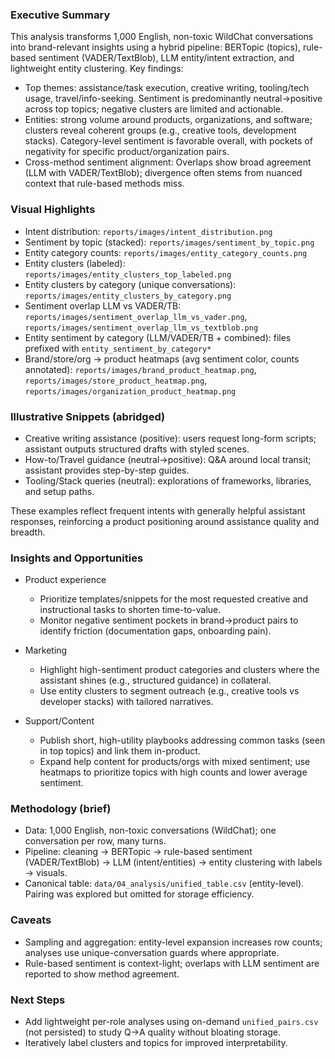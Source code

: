 ### Executive Summary

This analysis transforms 1,000 English, non-toxic WildChat conversations into brand-relevant insights using a hybrid pipeline: BERTopic (topics), rule-based sentiment (VADER/TextBlob), LLM entity/intent extraction, and lightweight entity clustering. Key findings:

- Top themes: assistance/task execution, creative writing, tooling/tech usage, travel/info-seeking. Sentiment is predominantly neutral→positive across top topics; negative clusters are limited and actionable.
- Entities: strong volume around products, organizations, and software; clusters reveal coherent groups (e.g., creative tools, development stacks). Category-level sentiment is favorable overall, with pockets of negativity for specific product/organization pairs.
- Cross-method sentiment alignment: Overlaps show broad agreement (LLM with VADER/TextBlob); divergence often stems from nuanced context that rule-based methods miss.

### Visual Highlights

- Intent distribution: `reports/images/intent_distribution.png`
- Sentiment by topic (stacked): `reports/images/sentiment_by_topic.png`
- Entity category counts: `reports/images/entity_category_counts.png`
- Entity clusters (labeled): `reports/images/entity_clusters_top_labeled.png`
- Entity clusters by category (unique conversations): `reports/images/entity_clusters_by_category.png`
- Sentiment overlap LLM vs VADER/TB: `reports/images/sentiment_overlap_llm_vs_vader.png`, `reports/images/sentiment_overlap_llm_vs_textblob.png`
- Entity sentiment by category (LLM/VADER/TB + combined): files prefixed with `entity_sentiment_by_category*`
- Brand/store/org → product heatmaps (avg sentiment color, counts annotated): `reports/images/brand_product_heatmap.png`, `reports/images/store_product_heatmap.png`, `reports/images/organization_product_heatmap.png`

### Illustrative Snippets (abridged)

- Creative writing assistance (positive): users request long-form scripts; assistant outputs structured drafts with styled scenes.
- How-to/Travel guidance (neutral→positive): Q&A around local transit; assistant provides step-by-step guides.
- Tooling/Stack queries (neutral): explorations of frameworks, libraries, and setup paths.

These examples reflect frequent intents with generally helpful assistant responses, reinforcing a product positioning around assistance quality and breadth.

### Insights and Opportunities

- Product experience
  - Prioritize templates/snippets for the most requested creative and instructional tasks to shorten time-to-value.
  - Monitor negative sentiment pockets in brand→product pairs to identify friction (documentation gaps, onboarding pain).

- Marketing
  - Highlight high-sentiment product categories and clusters where the assistant shines (e.g., structured guidance) in collateral.
  - Use entity clusters to segment outreach (e.g., creative tools vs developer stacks) with tailored narratives.

- Support/Content
  - Publish short, high-utility playbooks addressing common tasks (seen in top topics) and link them in-product.
  - Expand help content for products/orgs with mixed sentiment; use heatmaps to prioritize topics with high counts and lower average sentiment.

### Methodology (brief)

- Data: 1,000 English, non-toxic conversations (WildChat); one conversation per row, many turns.
- Pipeline: cleaning → BERTopic → rule-based sentiment (VADER/TextBlob) → LLM (intent/entities) → entity clustering with labels → visuals.
- Canonical table: `data/04_analysis/unified_table.csv` (entity-level). Pairing was explored but omitted for storage efficiency.

### Caveats

- Sampling and aggregation: entity-level expansion increases row counts; analyses use unique-conversation guards where appropriate.
- Rule-based sentiment is context-light; overlaps with LLM sentiment are reported to show method agreement.

### Next Steps

- Add lightweight per-role analyses using on-demand `unified_pairs.csv` (not persisted) to study Q→A quality without bloating storage.
- Iteratively label clusters and topics for improved interpretability. 